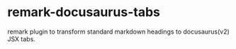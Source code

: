 # remark-docusaurus-tabs
remark plugin to transform standard markdown headings to docusaurus(v2) JSX tabs.
